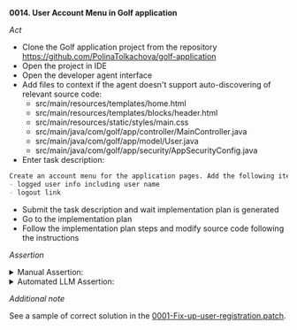 **0014. User Account Menu in Golf application**

*Act*

- Clone the Golf application project from the repository https://github.com/PolinaTolkachova/golf-application
- Open the project in IDE
- Open the developer agent interface
- Add files to context if the agent doesn't support auto-discovering of relevant source code:
    - src/main/resources/templates/home.html
    - src/main/resources/templates/blocks/header.html
    - src/main/resources/static/styles/main.css
    - src/main/java/com/golf/app/controller/MainController.java
    - src/main/java/com/golf/app/model/User.java
    - src/main/java/com/golf/app/security/AppSecurityConfig.java
- Enter task description:

```markdown
Create an account menu for the application pages. Add the following items to the account menu:
- logged user info including user name
- logout link
```

- Submit the task description and wait implementation plan is generated
- Go to the implementation plan
- Follow the implementation plan steps and modify source code following the instructions

*Assertion*

<details>
<summary>Manual Assertion:</summary>

- Ensure that dependency org.thymeleaf.extras:thymeleaf-extras-springsecurity6 is added to pom.xml
- Ensure that following changes are added to src/main/resources/templates/blocks/header.html:
    - the attribute xmlns:sec="http://www.thymeleaf.org/thymeleaf-extras-springsecurity6" is added to html element
    - div element with the attribute sec:authorize="isAuthenticated()" is added into nav element
    - an element with the attribute sec:authentication="name" is added into authentication guarded element
    - /logout link is added into is added into authentication guarded element
    - script element referencing bootstrap.bundle.min.js is added
- Make sure that the application is built without errors
- Make sure that the application is launched without errors
- Make sure that an account menu is added to navigation bar
- Make sure that an username is displayed in the account menu
- Make sure that a logout link is added to the account menu
- Make sure that an user is signed out after a click on the logout link
</details>

<details>
<summary>Automated LLM Assertion:</summary>

Make evaluation following steps described in [auto-llm-eval README](../auto-llm-eval/README.md) and extra steps described below.

Extra steps:
- Launch the application
- Login to the application
- Verify that an account menu is added to navigation bar on Main page, Players page, Round scores page, Competitions page, Courses page
- Verify that an username is displayed in the account menu
- Verify that a logout link is added to the account menu
- Verify that an user is signed out after a click on the logout link
- Add results of the manual tests to output.md. See (manual-testing-template.md)[manual-testing-template.md].

</details>

*Additional note*

See a sample of correct solution in the [0001-Fix-up-user-registration.patch](exemplar/0001-Fix-up-user-registration.patch).
